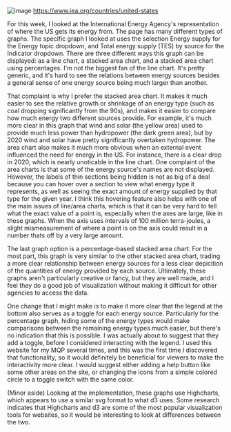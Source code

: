 ![image](https://github.com/AndrewSalls/reflections/assets/77992504/aedf192c-f168-4848-816d-6d8d745f5e02)
https://www.iea.org/countries/united-states

For this week, I looked at the International Energy Agency's representation of where the US gets its energy from.
The page has many different types of graphs. The specific graph I looked at uses the selection Energy supply for the Energy topic dropdown, and Total energy supply (TES) by source for the Indicator dropdown.
There are three different ways this graph can be displayed: as a line chart, a stacked area chart, and a stacked area chart using percentages.
I'm not the biggest fan of the line chart. It's pretty generic, and it's hard to see the relations between energy sources besides a general sense of one energy source being much larger than another.

That complaint is why I prefer the stacked area chart. It makes it much easier to see the relative growth or shrinkage of an energy type (such as coal dropping significantly from the 90s), and makes it easier to compare how much energy two different sources provide.
For example, it's much more clear in this graph that wind and solar (the yellow area) used to provide much less power than hydropower (the dark green area), but by 2020 wind and solar have pretty significantly overtaken hydropower.
The area chart also makes it much more obvious when an external event influenced the need for energy in the US. For instance, there is a clear drop in 2020, which is nearly unoticable in the line chart.
One complaint of the area charts is that some of the energy source's names are not displayed. However, the labels of thin sections being hidden is not as big of a deal because you can hover over a section to view what energy type it represents, as well as seeing the exact amount of energy supplied by that type for the given year.
I think this hovering feature also helps with one of the main issues of line/area charts, which is that it can be very hard to tell what the exact value of a point is, especially when the axes are large, like in these graphs. When the axis uses intervals of 100 million terra-joules, a slight mismeasurement of where a point is on the axis could result in a number thats off by a very large amount.

The last graph option is a percentage-based stacked area chart. For the most part, this graph is very similar to the other stacked area chart, trading a more clear relationship between energy sources for a less clear depicition of the quantities of energy provided by each source.
Ultimately, these graphs aren't particularly creative or fancy, but they are well made, and I feel they do a good job of visualization without making it difficult for other agencies to access the data.

One change that I might make is to make it more clear that the legend at the bottom also serves as a toggle for each energy source. Particularly for the percentage graph, hiding some of the energy types would make comparisons between the remaining energy types much easier, but there's no indication that this is possible.
I was actually about to suggest that they add a toggle, before I considered interacting with the legend.
I used this website for my MQP several times, and this was the first time I discovered that functionality, so it would definitely be beneficial for viewers to make the interactivity more clear. I would suggest either adding a help button like some other areas on the site, or changing the icons from a simple colored circle to a toggle switch with the same color.

(Minor aside)
Looking at the implementation, these graphs use Highcharts, which appears to use a similar svg format to what d3 uses. Some research indicates that Highcharts and d3 are some of the most popular visualization tools for websites, so it would be interesting to look at differences between the two.
